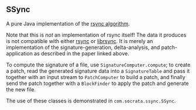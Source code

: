 SSync
-----

A pure Java implementation of the [rsync algorithm](http://rsync.samba.org/tech_report/).

Note that this is _not_ an implementation of rsync itself!  The data
it produces is not compatible with either
[rsync](http://rsync.samba.org/) or
[librsync](http://librsync.sourceforge.net/).  It is merely an
implementation of the signature-generation, delta-analysis, and
patch-application as described in the paper linked above.

To compute the signature of a file, use `SignatureComputer.compute`;
to create a patch, read the generated signature data into a
`SignatureTable` and pass it together with an input stream to
`PatchComputer` to build a patch, and finally send the patch together
with a `BlockFinder` to apply the patch and generate the new file.

The use of these classes is demonstrated in `com.socrata.ssync.SSync`.

